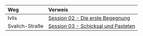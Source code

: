 | Weg | Verweis |
|:------------|:-----------------|
| Ivlis | [Session 02 - Die erste Begegnung](https://lolindhir.github.io/PnP/campaigns/strahd/sessions/session002) |
| Svalich-Straße | [Session 03 - Schicksal und Pasteten](https://lolindhir.github.io/PnP/campaigns/strahd/sessions/session003) |
